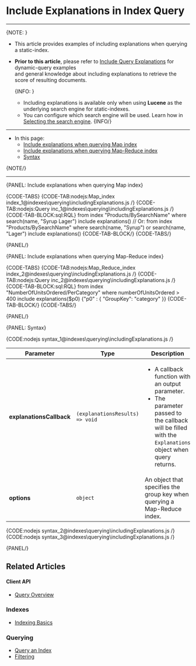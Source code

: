 # Include Explanations in Index Query

---

{NOTE: }

* This article provides examples of including explanations when querying a static-index.  

* **Prior to this article**, please refer to [Include Query Explanations](../../client-api/session/querying/debugging/include-explanations) for dynamic-query examples  
  and general knowledge about including explanations to retrieve the score of resulting documents.
  
    {INFO: }
    * Including explanations is available only when using **Lucene** as the underlying search engine for static-indexes.
    * You can configure which search engine will be used. Learn how in [Selecting the search engine](../../indexes/search-engine/corax#selecting-the-search-engine).
    {INFO/}

---

* In this page:
  * [Include explanations when querying Map index](../../indexes/querying/include-explanations#include-explanations-when-querying-map-index)  
  * [Include explanations when querying Map-Reduce index](../../indexes/querying/include-explanations#include-explanations-when-querying-map-reduce-index)  
  * [Syntax](../../indexes/querying/include-explanations#syntax)

{NOTE/}

---

{PANEL: Include explanations when querying Map index}

{CODE-TABS}
{CODE-TAB:nodejs:Map_index index_1@indexes\querying\includingExplanations.js /}
{CODE-TAB:nodejs:Query inc_1@indexes\querying\includingExplanations.js /}
{CODE-TAB-BLOCK:sql:RQL}
from index "Products/BySearchName"
where search(name, "Syrup Lager")
include explanations()
// Or:
from index "Products/BySearchName"
where search(name, "Syrup") or search(name, "Lager")
include explanations()
{CODE-TAB-BLOCK/}
{CODE-TABS/}

{PANEL/}

{PANEL: Include explanations when querying Map-Reduce index}

{CODE-TABS}
{CODE-TAB:nodejs:Map_Reduce_index index_2@indexes\querying\includingExplanations.js /}
{CODE-TAB:nodejs:Query inc_2@indexes\querying\includingExplanations.js /}
{CODE-TAB-BLOCK:sql:RQL}
from index "NumberOfUnitsOrdered/PerCategory"
where numberOfUnitsOrdered > 400
include explanations($p0)
{"p0" : { "GroupKey": "category" }}
{CODE-TAB-BLOCK/}
{CODE-TABS/}

{PANEL/}

{PANEL: Syntax}

{CODE:nodejs syntax_1@indexes\querying\includingExplanations.js /}

| Parameter                | Type                            | Description                                                                                                                                                                    |
|--------------------------|---------------------------------|--------------------------------------------------------------------------------------------------------------------------------------------------------------------------------|
| **explanationsCallback** | `(explanationsResults) => void` | <ul><li>A callback function with an output parameter.</li><li>The parameter passed to the callback will be filled with the `Explanations` object when query returns.</li></ul> |
| **options**              | `object`                        | An object that specifies the group key when querying a Map-Reduce index.                                                                                                       |

{CODE:nodejs syntax_2@indexes\querying\includingExplanations.js /}
{CODE:nodejs syntax_3@indexes\querying\includingExplanations.js /}

{PANEL/}

## Related Articles

#### Client API

- [Query Overview](../../client-api/session/querying/how-to-query)

### Indexes

- [Indexing Basics](../../indexes/indexing-basics)

### Querying

- [Query an Index](../../indexes/querying/query-index)
- [Filtering](../../indexes/querying/filtering)
